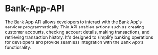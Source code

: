 # Bank-App-API
The Bank App API allows developers to interact with the Bank App's services programmatically. This API enables actions such as creating customer accounts, checking account details, making transactions, and retrieving transaction history. It's designed to simplify banking operations for developers and provide seamless integration with the Bank App's functionality.
